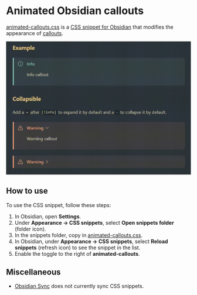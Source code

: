 # Animated Obsidian callouts

[animated-callouts.css](animated-callouts.css) is a [CSS snippet for Obsidian](https://help.obsidian.md/Extending+Obsidian/CSS+snippets) that modifies the appearance of [callouts](https://help.obsidian.md/Editing+and+formatting/Callouts).

![Animated Obsidian callouts example .gif](animated-obsidian-callouts-example.gif)

## How to use

To use the CSS snippet, follow these steps:

1. In Obsidian, open **Settings**.
2. Under **Appearance → CSS snippets**, select **Open snippets folder** (folder icon).
3. In the snippets folder, copy in [animated-callouts.css](animated-callouts.css).
4. In Obsidian, under **Appearance → CSS snippets**, select **Reload snippets** (refresh icon) to see the snippet in the list.
5. Enable the toggle to the right of **animated-callouts**.

## Miscellaneous

- [Obsidian Sync](https://obsidian.md/sync) does not currently sync CSS snippets.
